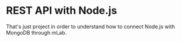 # REST API with Node.js

That's just project in order to understand how to connect Node.js with MongoDB through mLab.
